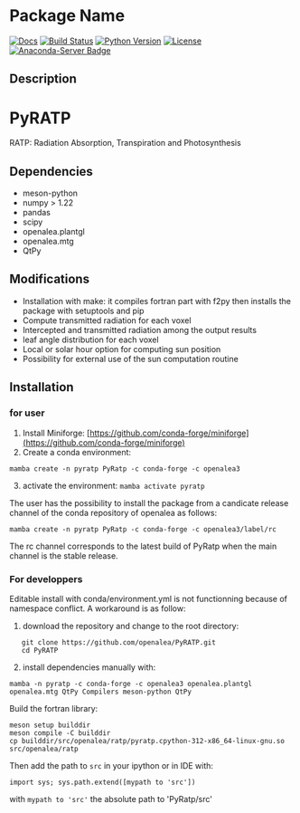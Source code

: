 # Package Name
[![Docs](https://readthedocs.org/projects/pyratp/badge/?version=latest)](https://pyratp.readthedocs.io/)
[![Build Status](https://github.com/openalea/PyRatp/actions/workflows/conda-package-build.yml/badge.svg?branch=master)](https://github.com/openalea/PyRatp/actions/workflows/conda-package-build.yml?query=branch%3Amaster)
[![Python Version](https://img.shields.io/badge/python-3.10%20%7C%203.11%20%7C%203.12-blue)](https://www.python.org/downloads/)
[![License](https://img.shields.io/badge/License--CeCILL-C-blue)](https://www.cecill.info/licences/Licence_CeCILL-C_V1-en.html)
[![Anaconda-Server Badge](https://anaconda.org/openalea3/pyratp/badges/version.svg)](https://anaconda.org/openalea3/pyratp)

## Description
# PyRATP
RATP: Radiation Absorption, Transpiration and Photosynthesis

## Dependencies
- meson-python
- numpy > 1.22
- pandas
- scipy
- openalea.plantgl
- openalea.mtg
- QtPy

## Modifications 
- Installation with make: it compiles fortran part with f2py then installs the package with setuptools and pip
- Compute transmitted radiation for each voxel
- Intercepted and transmitted radiation among the output results
- leaf angle distribution for each voxel
- Local or solar hour option for computing sun position
- Possibility for external use of the sun computation routine

## Installation 
### for user
1) Install Miniforge: [https://github.com/conda-forge/miniforge](https://github.com/conda-forge/miniforge)
2) Create a conda environment:
```shell
mamba create -n pyratp PyRatp -c conda-forge -c openalea3
```
3) activate the environment: `mamba activate pyratp`

The user has the possibility to install the package from a candicate release channel 
of the conda repository of openalea as follows:
```shell
mamba create -n pyratp PyRatp -c conda-forge -c openalea3/label/rc
```
The rc channel corresponds to the latest build of PyRatp when the main channel is the 
stable release.

### For developpers
Editable install with conda/environment.yml is not functionning because of namespace conflict. A workaround is as follow:
1) download the repository and change to the root directory:
```shell
   git clone https://github.com/openalea/PyRATP.git
   cd PyRATP
```
2) install dependencies manually with:
```shell
mamba -n pyratp -c conda-forge -c openalea3 openalea.plantgl openalea.mtg QtPy Compilers meson-python QtPy
```

Build the fortran library:
```shell
meson setup builddir
meson compile -C builddir
cp builddir/src/openalea/ratp/pyratp.cpython-312-x86_64-linux-gnu.so src/openalea/ratp
```

Then add the path to `src` in your ipython or in IDE with:
```ipython
import sys; sys.path.extend([mypath to 'src'])
```
with `mypath to 'src'` the absolute path to 'PyRatp/src'
